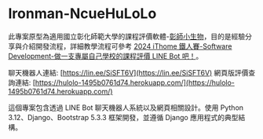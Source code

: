 
# Ironman-NcueHuLoLo

此專案原型為適用國立彰化師範大學的課程評價軟體-[彰師小生物](https://ncuehulolo.idv.tw/)，目的是經驗分享與介紹開發流程，詳細教學流程可參考 [2024 iThome 鐵人賽-Software Development-做一支專屬自己學校的課程評價 LINE Bot 吧！](https://ithelp.ithome.com.tw/users/20151510/ironman/7771)。

聊天機器人連結: [https://lin.ee/SiSFT6V](https://lin.ee/SiSFT6V)
網頁版評價查詢連結: [https://hulolo-1495b0761d74.herokuapp.com/](https://hulolo-1495b0761d74.herokuapp.com/)

這個專案包含透過 LINE Bot 聊天機器人系統以及網頁相關設計。使用 Python 3.12、Django、Bootstrap 5.3.3 框架開發，並遵循 Django 應用程式的典型結構。
